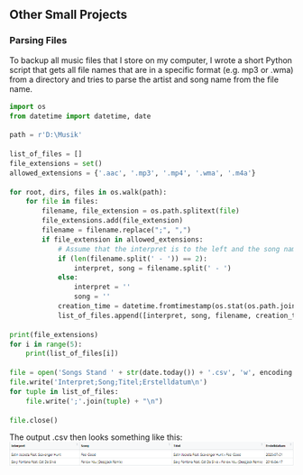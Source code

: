 ## Other Small Projects

### Parsing Files

To backup all music files that I store on my computer, I wrote a short Python script that gets all file names that are in a specific format (e.g. mp3 or .wma) from a directory and tries to parse the artist and song name from the file name.

```python
import os
from datetime import datetime, date

path = r'D:\Musik'

list_of_files = []
file_extensions = set()
allowed_extensions = {'.aac', '.mp3', '.mp4', '.wma', '.m4a'}

for root, dirs, files in os.walk(path):
    for file in files:
        filename, file_extension = os.path.splitext(file)
        file_extensions.add(file_extension)
        filename = filename.replace(";", ",")
        if file_extension in allowed_extensions:
            # Assume that the interpret is to the left and the song name is to the right of ' - '.
            if (len(filename.split(' - ')) == 2):
                interpret, song = filename.split(' - ')
            else:
                interpret = ''
                song = ''
            creation_time = datetime.fromtimestamp(os.stat(os.path.join(root, file)).st_ctime).strftime("%Y-%m-%d")
            list_of_files.append([interpret, song, filename, creation_time])

print(file_extensions)
for i in range(5):
    print(list_of_files[i])
    
file = open('Songs Stand ' + str(date.today()) + '.csv', 'w', encoding = 'utf-8')
file.write('Interpret;Song;Titel;Erstelldatum\n')
for tuple in list_of_files:
    file.write(';'.join(tuple) + "\n")
    
file.close()
```

The output .csv then looks something like this:
<img src="images/other_projects/music_csv.png?raw=true"/>
